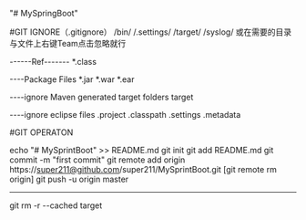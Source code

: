 "# MySpringBoot" 

#GIT IGNORE（.gitignore）
/bin/
/.settings/
/target/
/syslog/
或在需要的目录与文件上右键Team点击忽略就行

------Ref-------
*.class
 
----Package Files
*.jar
*.war
*.ear
 
----ignore Maven generated target folders
target
 
----ignore eclipse files
.project
.classpath
.settings
.metadata

#GIT OPERATON

echo "# MySprintBoot" >> README.md
git init
git add README.md
git commit -m "first commit"
git remote add origin https://super211@github.com/super211/MySprintBoot.git [git remote rm origin]
git push -u origin master

---------
git rm -r --cached target